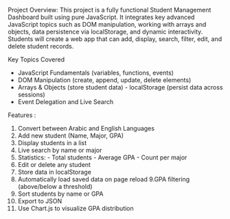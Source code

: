 Project Overview:
 This project is a fully functional Student Management Dashboard built using pure JavaScript. It integrates key advanced JavaScript topics such as DOM manipulation, working with arrays and objects, data persistence via localStorage, and dynamic interactivity. Students will create a web app that can add, display, search, filter, edit, and delete student records.
 
Key Topics Covered 
- JavaScript Fundamentals (variables, functions, events) 
- DOM Manipulation (create, append, update, delete elements) 
- Arrays & Objects (store student data) - localStorage (persist data across sessions) 
 - Event Delegation and Live Search
 
Features :
1. Convert between Arabic and English Languages
2. Add new student (Name, Major, GPA) 
3. Display students in a list
4. Live search by name or major 
5. Statistics: - Total students - Average GPA - Count per major
6. Edit or delete any student 
7. Store data in localStorage 
8. Automatically load saved data on page reload
9.GPA filtering (above/below a threshold)
10. Sort students by name or GPA
11. Export to JSON 
12. Use Chart.js to visualize GPA distribution
